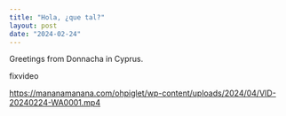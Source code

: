 ```yaml
---
title: "Hola, ¿que tal?"
layout: post
date: "2024-02-24"
---
```


Greetings from Donnacha in Cyprus.

fixvideo

https://mananamanana.com/ohpiglet/wp-content/uploads/2024/04/VID-20240224-WA0001.mp4